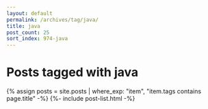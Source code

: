 ```yaml
---
layout: default
permalink: /archives/tag/java/
title: java
post_count: 25
sort_index: 974-java
---
```

<h1 class="page-heading">Posts tagged with java</h1>
{% assign posts = site.posts | where_exp: "item", "item.tags contains page.title" -%}
{%- include post-list.html -%}
